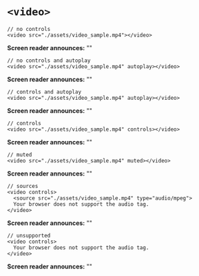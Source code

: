 # `<video>`

    // no controls
    <video src="./assets/video_sample.mp4"></video>

**Screen reader announces:** ""

    // no controls and autoplay
    <video src="./assets/video_sample.mp4" autoplay></video>

**Screen reader announces:** ""

    // controls and autoplay
    <video src="./assets/video_sample.mp4" autoplay></video>

**Screen reader announces:** ""

    // controls
    <video src="./assets/video_sample.mp4" controls></video>

**Screen reader announces:** ""

    // muted
    <video src="./assets/video_sample.mp4" muted></video>

**Screen reader announces:** ""

    // sources
    <video controls>
      <source src="./assets/video_sample.mp4" type="audio/mpeg">
      Your browser does not support the audio tag.
    </video>

**Screen reader announces:** ""

    // unsupported
    <video controls>
      Your browser does not support the audio tag.
    </video>

**Screen reader announces:** ""
